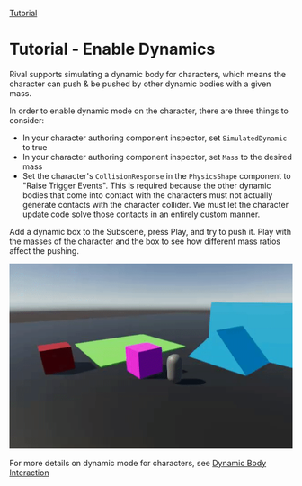 
[Tutorial](../tutorial.md)

# Tutorial - Enable Dynamics

Rival supports simulating a dynamic body for characters, which means the character can push & be pushed by other dynamic bodies with a given mass.

In order to enable dynamic mode on the character, there are three things to consider:
- In your character authoring component inspector, set `SimulatedDynamic` to true
- In your character authoring component inspector, set `Mass` to the desired mass
- Set the character's `CollisionResponse` in the `PhysicsShape` component to "Raise Trigger Events". This is required because the other dynamic bodies that come into contact with the characters must not actually generate contacts with the character collider. We must let the character update code solve those contacts in an entirely custom manner.

Add a dynamic box to the Subscene, press Play, and try to push it. Play with the masses of the character and the box to see how different mass ratios affect the pushing.

![](../Images/tutorial_enable_dynamic.gif)

For more details on dynamic mode for characters, see [Dynamic Body Interaction](../How_To/dynamic-body-interaction.md)